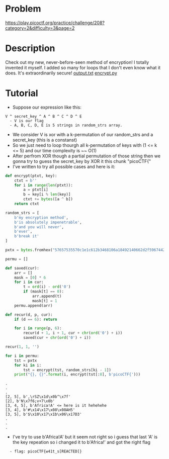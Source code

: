 # Problem
https://play.picoctf.org/practice/challenge/208?category=2&difficulty=3&page=2

# Description
Check out my new, never-before-seen method of encryption! I totally invented it myself. I added so many for loops that I don't even know what it does. It's extraordinarily secure! [output.txt](https://artifacts.picoctf.net/picoMini+by+redpwn/Cryptography/xtraordinary/output.txt) [encrypt.py](https://artifacts.picoctf.net/picoMini+by+redpwn/Cryptography/xtraordinary/encrypt.py)

# Tutorial
  - Suppose our expression like this:
```
V ^ secret_key ^ A ^ B ^ C ^ D ^ E
  - V is our flag
  - A, B, C, D, E is 5 strings in random_strs array.
```
  - We consider V is xor with a k-permutation of our random_strs and a secret_key (this is a constanst)
  - So we just need to loop thourgh all k-permutation of keys with (1 <= k <= 5) and our time complexity is ~~ O(1)
  - After perfrom XOR though a partial permutation of those string then we gonna try to guess the secret_key by XOR it this chunk "picoCTF{"
  - I've written to try all possible cases and here is it:
```py
def encrypt(ptxt, key):
    ctxt = b''
    for i in range(len(ptxt)):
        a = ptxt[i]
        b = key[i % len(key)]
        ctxt += bytes([a ^ b])
    return ctxt

random_strs = [
    b'my encryption method',
    b'is absolutely impenetrable',
    b'and you will never',
    b'ever',
    b'break it'
]

pxtx = bytes.fromhex("57657535570c1e1c612b3468106a18492140662d2f5967442a2960684d28017931617b1f3637")

permu = []

def saved(cur):
    arr = []
    mask = [0] * 6
    for i in cur:
        t = ord(i) - ord('0')
        if (mask[t] == 0):
            arr.append(t)
            mask[t] = 1
    permu.append(arr)

def recur(d, p, cur):
    if (d == 6): return

    for i in range(p, 6):
        recur(d + 1, i + 1, cur + chr(ord('0') + i))
        saved(cur + chr(ord('0') + i))

recur(1, 1, '')

for i in permu:
    tst = pxtx
    for ki in i:
        tst = encrypt(tst, random_strs[ki - 1])
    print("{}, {}".format(i, encrypt(tst[:8], b'picoCTF{')))
```
```
.
.
.
[2, 5], b',\rSZ\x1d\x0b^\x7f'
[2], b'N\x7f6;v+7\x0b'
[3, 4, 5], b'Africa!A' <= here is it hehehehe
[3, 4], b'#\x14\x17\x08\x08AH5'
[3, 5], b'$\x10\x17\x1b\x06\x17D3'
.
.
.
```
  - I've try to use b'Africa!A' but it seem not right so i guess that last 'A' is the key repeation so i changed it to b'Africa!' and got the right flag
```
  - flag: picoCTF{w41t_s[REACTED]}
```
